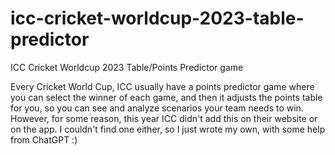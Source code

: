 # icc-cricket-worldcup-2023-table-predictor
ICC Cricket Worldcup 2023 Table/Points Predictor game

Every Cricket World Cup, ICC usually have a points predictor game where you can select the winner of each game, and then it adjusts the points table for you, so you can see and analyze scenarios your team needs to win. However, for some reason, this year ICC didn't add this on their website or on the app. I couldn't find one either, so I just wrote my own, with some help from ChatGPT :)
